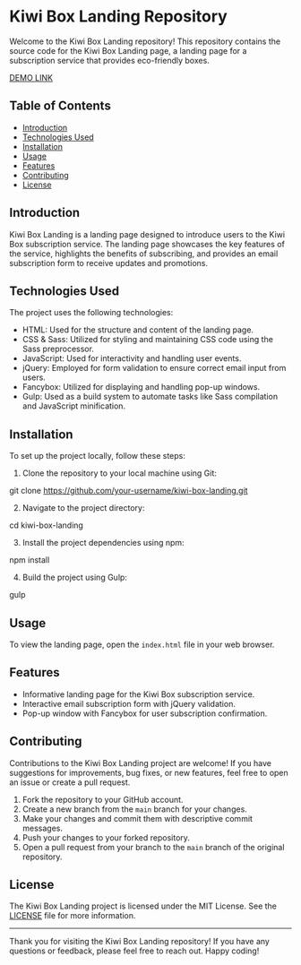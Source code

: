 # Kiwi Box Landing Repository

Welcome to the Kiwi Box Landing repository! This repository contains the source code for the Kiwi Box Landing page, a landing page for a subscription service that provides eco-friendly boxes.

[DEMO LINK](https://valeriiayarzhemska.github.io/kiwi-box-landing/)

## Table of Contents

- [Introduction](#introduction)
- [Technologies Used](#technologies-used)
- [Installation](#installation)
- [Usage](#usage)
- [Features](#features)
- [Contributing](#contributing)
- [License](#license)

## Introduction

Kiwi Box Landing is a landing page designed to introduce users to the Kiwi Box subscription service. The landing page showcases the key features of the service, highlights the benefits of subscribing, and provides an email subscription form to receive updates and promotions.

## Technologies Used

The project uses the following technologies:

- HTML: Used for the structure and content of the landing page.
- CSS & Sass: Utilized for styling and maintaining CSS code using the Sass preprocessor.
- JavaScript: Used for interactivity and handling user events.
- jQuery: Employed for form validation to ensure correct email input from users.
- Fancybox: Utilized for displaying and handling pop-up windows.
- Gulp: Used as a build system to automate tasks like Sass compilation and JavaScript minification.

## Installation

To set up the project locally, follow these steps:

1. Clone the repository to your local machine using Git:

git clone https://github.com/your-username/kiwi-box-landing.git


2. Navigate to the project directory:

cd kiwi-box-landing


3. Install the project dependencies using npm:

npm install


4. Build the project using Gulp:

gulp


## Usage

To view the landing page, open the `index.html` file in your web browser.

## Features

- Informative landing page for the Kiwi Box subscription service.
- Interactive email subscription form with jQuery validation.
- Pop-up window with Fancybox for user subscription confirmation.

## Contributing

Contributions to the Kiwi Box Landing project are welcome! If you have suggestions for improvements, bug fixes, or new features, feel free to open an issue or create a pull request.

1. Fork the repository to your GitHub account.
2. Create a new branch from the `main` branch for your changes.
3. Make your changes and commit them with descriptive commit messages.
4. Push your changes to your forked repository.
5. Open a pull request from your branch to the `main` branch of the original repository.

## License

The Kiwi Box Landing project is licensed under the MIT License. See the [LICENSE](LICENSE) file for more information.

---
Thank you for visiting the Kiwi Box Landing repository! If you have any questions or feedback, please feel free to reach out. Happy coding!
